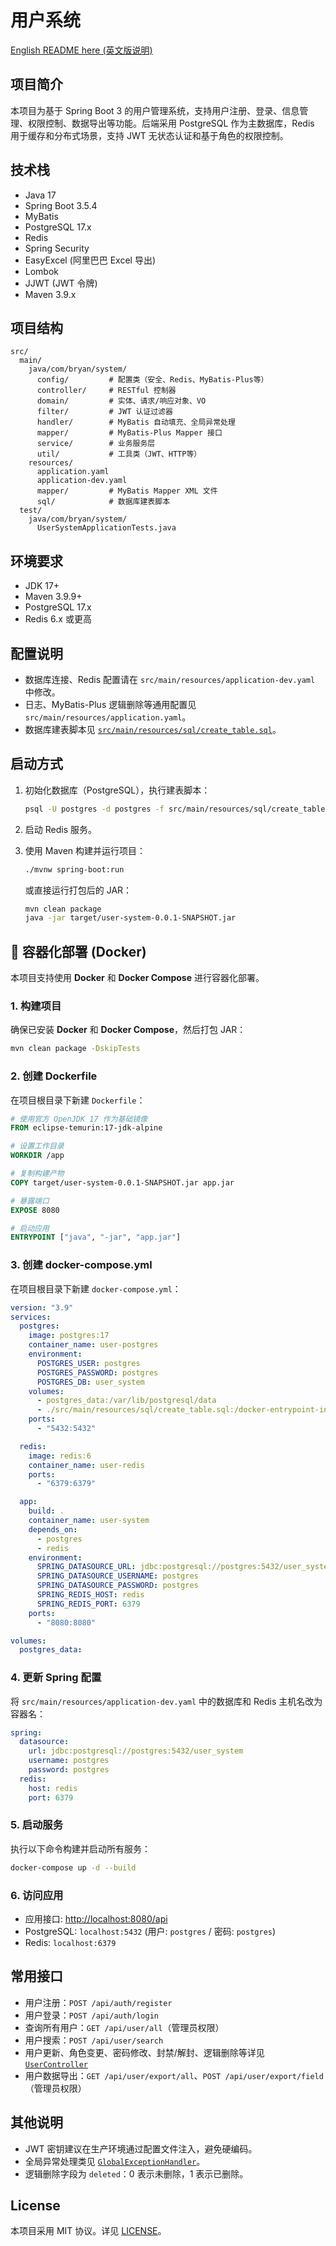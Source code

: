 # 用户系统

[English README here (英文版说明)](./README.md)

## 项目简介

本项目为基于 Spring Boot 3 的用户管理系统，支持用户注册、登录、信息管理、权限控制、数据导出等功能。后端采用 PostgreSQL 作为主数据库，Redis 用于缓存和分布式场景，支持 JWT 无状态认证和基于角色的权限控制。

## 技术栈

* Java 17
* Spring Boot 3.5.4
* MyBatis
* PostgreSQL 17.x
* Redis
* Spring Security
* EasyExcel (阿里巴巴 Excel 导出)
* Lombok
* JJWT (JWT 令牌)
* Maven 3.9.x

## 项目结构

```
src/
  main/
    java/com/bryan/system/
      config/         # 配置类（安全、Redis、MyBatis-Plus等）
      controller/     # RESTful 控制器
      domain/         # 实体、请求/响应对象、VO
      filter/         # JWT 认证过滤器
      handler/        # MyBatis 自动填充、全局异常处理
      mapper/         # MyBatis-Plus Mapper 接口
      service/        # 业务服务层
      util/           # 工具类（JWT、HTTP等）
    resources/
      application.yaml
      application-dev.yaml
      mapper/         # MyBatis Mapper XML 文件
      sql/            # 数据库建表脚本
  test/
    java/com/bryan/system/
      UserSystemApplicationTests.java
```

## 环境要求

* JDK 17+
* Maven 3.9.9+
* PostgreSQL 17.x
* Redis 6.x 或更高

## 配置说明

* 数据库连接、Redis 配置请在 `src/main/resources/application-dev.yaml` 中修改。
* 日志、MyBatis-Plus 逻辑删除等通用配置见 `src/main/resources/application.yaml`。
* 数据库建表脚本见 [`src/main/resources/sql/create_table.sql`](src/main/resources/sql/create_table.sql)。

## 启动方式

1. 初始化数据库（PostgreSQL），执行建表脚本：

   ```sh
   psql -U postgres -d postgres -f src/main/resources/sql/create_table.sql
   ```
2. 启动 Redis 服务。
3. 使用 Maven 构建并运行项目：

   ```sh
   ./mvnw spring-boot:run
   ```

   或直接运行打包后的 JAR：

   ```sh
   mvn clean package
   java -jar target/user-system-0.0.1-SNAPSHOT.jar
   ```

## 🐳 容器化部署 (Docker)

本项目支持使用 **Docker** 和 **Docker Compose** 进行容器化部署。

### 1. 构建项目

确保已安装 **Docker** 和 **Docker Compose**，然后打包 JAR：

```bash
mvn clean package -DskipTests
```

### 2. 创建 Dockerfile

在项目根目录下新建 `Dockerfile`：

```dockerfile
# 使用官方 OpenJDK 17 作为基础镜像
FROM eclipse-temurin:17-jdk-alpine

# 设置工作目录
WORKDIR /app

# 复制构建产物
COPY target/user-system-0.0.1-SNAPSHOT.jar app.jar

# 暴露端口
EXPOSE 8080

# 启动应用
ENTRYPOINT ["java", "-jar", "app.jar"]
```

### 3. 创建 docker-compose.yml

在项目根目录下新建 `docker-compose.yml`：

```yaml
version: "3.9"
services:
  postgres:
    image: postgres:17
    container_name: user-postgres
    environment:
      POSTGRES_USER: postgres
      POSTGRES_PASSWORD: postgres
      POSTGRES_DB: user_system
    volumes:
      - postgres_data:/var/lib/postgresql/data
      - ./src/main/resources/sql/create_table.sql:/docker-entrypoint-initdb.d/create_table.sql
    ports:
      - "5432:5432"

  redis:
    image: redis:6
    container_name: user-redis
    ports:
      - "6379:6379"

  app:
    build: .
    container_name: user-system
    depends_on:
      - postgres
      - redis
    environment:
      SPRING_DATASOURCE_URL: jdbc:postgresql://postgres:5432/user_system
      SPRING_DATASOURCE_USERNAME: postgres
      SPRING_DATASOURCE_PASSWORD: postgres
      SPRING_REDIS_HOST: redis
      SPRING_REDIS_PORT: 6379
    ports:
      - "8080:8080"

volumes:
  postgres_data:
```

### 4. 更新 Spring 配置

将 `src/main/resources/application-dev.yaml` 中的数据库和 Redis 主机名改为容器名：

```yaml
spring:
  datasource:
    url: jdbc:postgresql://postgres:5432/user_system
    username: postgres
    password: postgres
  redis:
    host: redis
    port: 6379
```

### 5. 启动服务

执行以下命令构建并启动所有服务：

```bash
docker-compose up -d --build
```

### 6. 访问应用

* 应用接口: [http://localhost:8080/api](http://localhost:8080/api)
* PostgreSQL: `localhost:5432` (用户: `postgres` / 密码: `postgres`)
* Redis: `localhost:6379`

## 常用接口

* 用户注册：`POST /api/auth/register`
* 用户登录：`POST /api/auth/login`
* 查询所有用户：`GET /api/user/all`（管理员权限）
* 用户搜索：`POST /api/user/search`
* 用户更新、角色变更、密码修改、封禁/解封、逻辑删除等详见 [`UserController`](src/main/java/com/bryan/system/controller/UserController.java)
* 用户数据导出：`GET /api/user/export/all`、`POST /api/user/export/field`（管理员权限）

## 其他说明

* JWT 密钥建议在生产环境通过配置文件注入，避免硬编码。
* 全局异常处理类见 [`GlobalExceptionHandler`](src/main/java/com/bryan/system/handler/GlobalExceptionHandler.java)。
* 逻辑删除字段为 `deleted`：0 表示未删除，1 表示已删除。

## License

本项目采用 MIT 协议。详见 [LICENSE](LICENSE)。
